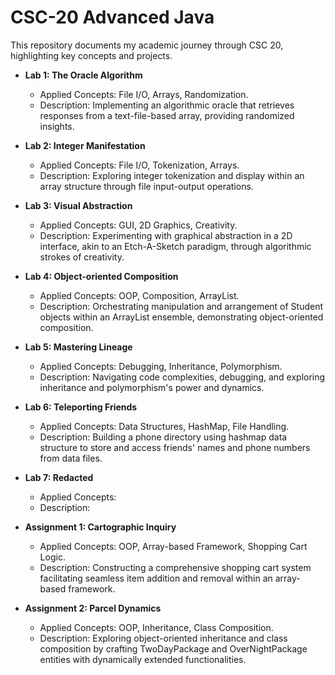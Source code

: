# CSC-20 Advanced Java

This repository documents my academic journey through CSC 20, highlighting key concepts and projects.

- **Lab 1: The Oracle Algorithm**
  - Applied Concepts: File I/O, Arrays, Randomization.
  - Description: Implementing an algorithmic oracle that retrieves responses from a text-file-based array, providing randomized insights.

- **Lab 2: Integer Manifestation**
  - Applied Concepts: File I/O, Tokenization, Arrays.
  - Description: Exploring integer tokenization and display within an array structure through file input-output operations.

- **Lab 3: Visual Abstraction**
  - Applied Concepts: GUI, 2D Graphics, Creativity.
  - Description: Experimenting with graphical abstraction in a 2D interface, akin to an Etch-A-Sketch paradigm, through algorithmic strokes of creativity.

- **Lab 4: Object-oriented Composition**
  - Applied Concepts: OOP, Composition, ArrayList.
  - Description: Orchestrating manipulation and arrangement of Student objects within an ArrayList ensemble, demonstrating object-oriented composition.

- **Lab 5: Mastering Lineage**
  - Applied Concepts: Debugging, Inheritance, Polymorphism.
  - Description: Navigating code complexities, debugging, and exploring inheritance and polymorphism's power and dynamics.

- **Lab 6: Teleporting Friends**
  - Applied Concepts: Data Structures, HashMap, File Handling.
  - Description: Building a phone directory using hashmap data structure to store and access friends' names and phone numbers from data files.

- **Lab 7: Redacted**
  - Applied Concepts: 
  - Description: 

- **Assignment 1: Cartographic Inquiry**
  - Applied Concepts: OOP, Array-based Framework, Shopping Cart Logic.
  - Description: Constructing a comprehensive shopping cart system facilitating seamless item addition and removal within an array-based framework.

- **Assignment 2: Parcel Dynamics**
  - Applied Concepts: OOP, Inheritance, Class Composition.
  - Description: Exploring object-oriented inheritance and class composition by crafting TwoDayPackage and OverNightPackage entities with dynamically extended functionalities.
